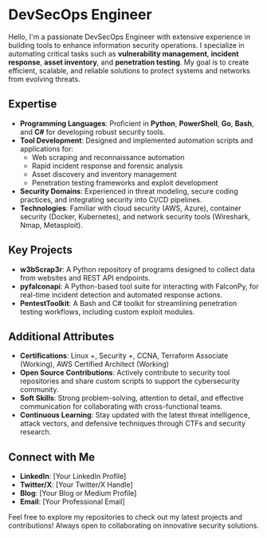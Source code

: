 # DevSecOps Engineer

Hello, I'm a passionate DevSecOps Engineer with extensive experience in building tools to enhance information security operations. I specialize in automating critical tasks such as **vulnerability management**, **incident response**, **asset inventory**, and **penetration testing**. My goal is to create efficient, scalable, and reliable solutions to protect systems and networks from evolving threats.

## Expertise
- **Programming Languages**: Proficient in **Python**, **PowerShell**, **Go**, **Bash**, and **C#** for developing robust security tools.
- **Tool Development**: Designed and implemented automation scripts and applications for:
  - Web scraping and reconnaissance automation
  - Rapid incident response and forensic analysis
  - Asset discovery and inventory management
  - Penetration testing frameworks and exploit development
- **Security Domains**: Experienced in threat modeling, secure coding practices, and integrating security into CI/CD pipelines.
- **Technologies**: Familiar with cloud security (AWS, Azure), container security (Docker, Kubernetes), and network security tools (Wireshark, Nmap, Metasploit).

## Key Projects
- **w3bScrap3r**: A Python repository of programs designed to collect data from websites and REST API endpoints.
- **pyfalconapi**: A Python-based tool suite for interacting with FalconPy, for real-time incident detection and automated response actions.
- **PentestToolkit**: A Bash and C# toolkit for streamlining penetration testing workflows, including custom exploit modules.

## Additional Attributes
- **Certifications**: Linux +, Security +, CCNA, Terraform Associate (Working), AWS Certified Architect (Working)
- **Open Source Contributions**: Actively contribute to security tool repositories and share custom scripts to support the cybersecurity community.
- **Soft Skills**: Strong problem-solving, attention to detail, and effective communication for collaborating with cross-functional teams.
- **Continuous Learning**: Stay updated with the latest threat intelligence, attack vectors, and defensive techniques through CTFs and security research.

## Connect with Me
- **LinkedIn**: [Your LinkedIn Profile]
- **Twitter/X**: [Your Twitter/X Handle]
- **Blog**: [Your Blog or Medium Profile]
- **Email**: [Your Professional Email]

Feel free to explore my repositories to check out my latest projects and contributions! Always open to collaborating on innovative security solutions.


<!--
**info-sec-bot/info-sec-bot** is a ✨ _special_ ✨ repository because its `README.md` (this file) appears on your GitHub profile.

Here are some ideas to get you started:

- 🔭 I’m currently working on ...
- 🌱 I’m currently learning ...
- 👯 I’m looking to collaborate on ...
- 🤔 I’m looking for help with ...
- 💬 Ask me about ...
- 📫 How to reach me: ...
- 😄 Pronouns: ...
- ⚡ Fun fact: ...
-->
